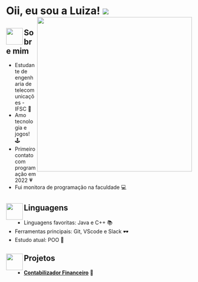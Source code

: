 
  <h1>Oii, eu sou a Luiza! <a href="https://www.linkedin.com/in/luizakuze/">
  <img src="https://img.shields.io/badge/-Linkedin-0e76a8?style=flat-square&logo=Linkedin&logoColor=white""/></a>
<br>
<img src="https://github.com/luizakuze/luizakuze/assets/111708035/3c97d103-8074-4391-a878-70b1a8415d49" width="420px" align="right">
<h2> <img src="https://github.com/luizakuze/luizakuze/assets/111708035/b35ab7b5-4644-47e1-a2cf-9f899f4b6e91" width="45px" align="left">  Sobre mim </h2>

- Estudante de engenharia de telecomunicações - IFSC 📡
- Amo tecnologia e jogos! 🕹
- Primeiro contato com programação em 2022 💗
- Fui monitora de programação na faculdade 💻

<h2> <img src="https://github.com/luizakuze/luizakuze/assets/111708035/b35ab7b5-4644-47e1-a2cf-9f899f4b6e91" width="45px" align="left"> Linguagens </h2>

- Linguagens favoritas: Java e C++ 📚
- Ferramentas principais: Git, VScode e Slack 🕶
- Estudo atual: POO  🌱

<div align="right">
</div>

<h2> <img src="https://github.com/luizakuze/luizakuze/assets/111708035/b35ab7b5-4644-47e1-a2cf-9f899f4b6e91" width="45px" align="left"> Projetos </h2>
  

- [**Contabilizador Financeiro**](https://github.com/luizakuze/Contabilizador-Financeiro/tree/main) 💼
